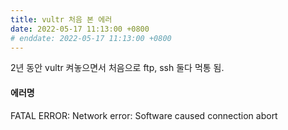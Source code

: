 ```yaml
---
title: vultr 처음 본 에러
date: 2022-05-17 11:13:00 +0800
# enddate: 2022-05-17 11:13:00 +0800
---
```


2년 동안 vultr 켜놓으면서 처음으로 ftp, ssh 둘다 먹통 됨.

#### 에러명
FATAL ERROR: Network error: Software caused connection abort
